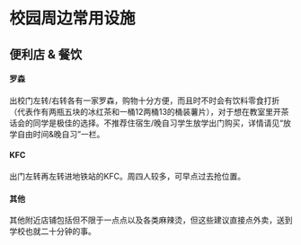 # 校园周边常用设施

## 便利店 & 餐饮
#### **罗森**
出校门左转/右转各有一家罗森，购物十分方便，而且时不时会有饮料零食打折（代表作有两瓶五块的冰红茶和一桶12两桶13的桶装薯片），对于想在教室里开茶话会的同学是极佳的选择。不推荐住宿生/晚自习学生放学出门购买，详情请见“放学自由时间&晚自习”一栏。

#### **KFC**
出门左转再左转进地铁站的KFC。周四人较多，可早点过去抢位置。

#### **其他**
其他附近店铺包括但不限于一点点以及各类麻辣烫，但这些建议直接点外卖，送到学校也就二十分钟的事。
